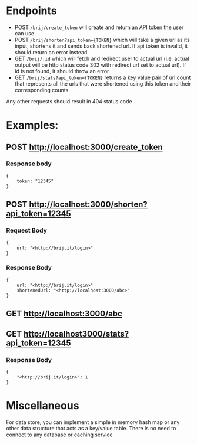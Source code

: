 
# Endpoints
* POST `/brij/create_token` will create and return an API token the user can use
* POST `/brij/shorten?api_token={TOKEN}` which will take a given url as its input, shortens it and sends back shortened url. If api token is invalid, it should return an error instead
* GET `/brij/:id` which will fetch and redirect user to actual url (i.e. actual output will be http status code 302 with redirect url set to actual url). If id is not found, it should throw an error
* GET `/brij/stats?api_token={TOKEN}` returns a key value pair of url:count that represents all the urls that were shortened using this token and their corresponding counts
    
Any other requests should result in 404 status code

# Examples:

## POST <http://localhost:3000/create_token>
### Response body
```
{
    token: "12345"
}
```

## POST <http://localhost:3000/shorten?api_token=12345>
### Request Body
```
{
    url: "<http://brij.it/login>"
}
```
### Response Body
```
{
    url: "<http://brij.it/login>"
    shortenedUrl: "<http://localhost:3000/abc>"
}
```
## GET <http://localhost:3000/abc>
## GET <http://localhost3000/stats?api_token=12345>
### Response Body
```
{
    "<http://brij.it/login>": 1
}
```

# Miscellaneous
For data store, you can implement a simple in memory hash map or any other data structure that acts as a key/value table. There is no need to connect to any database or caching service
